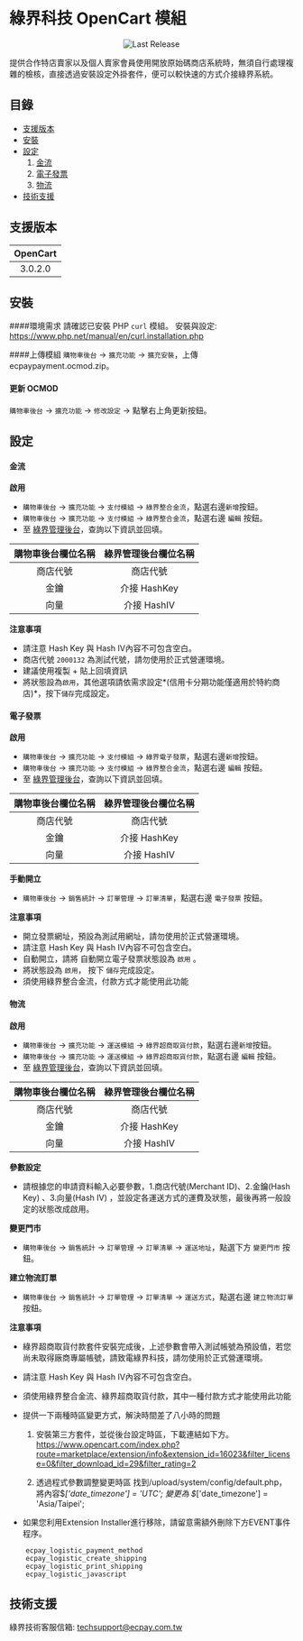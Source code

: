 綠界科技 OpenCart 模組
===============
<p align="center">
<img src="https://img.shields.io/github/release/ECPay/OpenCart3.0.svg" alt="Last Release">
</p>

提供合作特店賣家以及個人賣家會員使用開放原始碼商店系統時，無須自行處理複雜的檢核，直接透過安裝設定外掛套件，便可以較快速的方式介接綠界系統。


目錄
-----------------
* [支援版本](#支援版本)
* [安裝](#安裝)
* [設定](#設定)
    1. [金流](#金流)
    2. [電子發票](#電子發票)
    3. [物流](#物流)
* [技術支援](#技術支援)



支援版本
-----------------
| OpenCart  |
| :---------: |
|  3.0.2.0 |


安裝
-----------------
####環境需求
請確認已安裝 PHP `curl` 模組。
安裝與設定: https://www.php.net/manual/en/curl.installation.php

####上傳模組
`購物車後台` -> `擴充功能` -> `擴充安裝`，上傳 ecpaypayment.ocmod.zip。

#### 更新 OCMOD
`購物車後台` -> `擴充功能` -> `修改設定` -> 點擊右上角更新按鈕。

設定
-----------------

#### 金流

**啟用**
- `購物車後台` -> `擴充功能` -> `支付模組` -> `綠界整合金流`，點選右邊`新增`按鈕。
- `購物車後台` -> `擴充功能` -> `支付模組` -> `綠界整合金流`，點選右邊 `編輯` 按鈕。
- 至 [綠界管理後台](https://vendor.ecpay.com.tw/)，查詢以下資訊並回填。

|  購物車後台欄位名稱 | 綠界管理後台欄位名稱  |
| :------------: | :------------: |
|  商店代號 | 商店代號 |
|  金鑰 |  介接 HashKey |
|  向量 |  介接 HashIV |

**注意事項**
- 請注意 Hash Key 與 Hash IV內容不可包含空白。
- 商店代號 `2000132` 為測試代號，請勿使用於正式營運環境。
- 建議使用複製 + 貼上回填資訊
- 將狀態設為`啟用`，其他選項請依需求設定*(信用卡分期功能僅適用於特約商店)*，按下`儲存`完成設定。

#### 電子發票
**啟用**
- `購物車後台` -> `擴充功能` -> `支付模組` -> `綠界電子發票`，點選右邊`新增`按鈕。
- `購物車後台` -> `擴充功能` -> `支付模組` -> `綠界整合金流`，點選右邊 `編輯` 按鈕。
- 至 [綠界管理後台](https://vendor.ecpay.com.tw/)，查詢以下資訊並回填。

|  購物車後台欄位名稱 | 綠界管理後台欄位名稱  |
| :------------: | :------------: |
|  商店代號 | 商店代號 |
|  金鑰 |  介接 HashKey |
|  向量 |  介接 HashIV |

**手動開立**
- `購物車後台` -> `銷售統計` -> `訂單管理` -> `訂單清單`，點選右邊 `電子發票` 按鈕。

**注意事項**
- 開立發票網址，預設為測試用網址，請勿使用於正式營運環境。
- 請注意 Hash Key 與 Hash IV內容不可包含空白。
- 自動開立，請將 自動開立電子發票狀態設為 `啟用` 。
- 將狀態設為 `啟用`， 按下 `儲存`完成設定。
- 須使用綠界整合金流，付款方式才能使用此功能

#### 物流
**啟用**
- `購物車後台` -> `擴充功能` -> `運送模組` -> `綠界超商取貨付款`，點選右邊`新增`按鈕。
- `購物車後台` -> `擴充功能` -> `運送模組` -> `綠界超商取貨付款`，點選右邊 `編輯` 按鈕。
- 至 [綠界管理後台](https://vendor.ecpay.com.tw/)，查詢以下資訊並回填。

|  購物車後台欄位名稱 | 綠界管理後台欄位名稱  |
| :------------: | :------------: |
|  商店代號 | 商店代號 |
|  金鑰 |  介接 HashKey |
|  向量 |  介接 HashIV |

**參數設定**
- 請根據您的申請資料輸入必要參數，1.商店代號(Merchant ID)、2.金鑰(Hash Key) 、3.向量(Hash IV) ，並設定各運送方式的運費及狀態，最後再將一般設定的狀態改成啟用。

**變更門市**
- `購物車後台` -> `銷售統計` -> `訂單管理` -> `訂單清單` -> `運送地址`，點選下方 `變更門市` 按鈕。

**建立物流訂單**
- `購物車後台` -> `銷售統計` -> `訂單管理` -> `訂單清單` -> `運送方式`，點選右邊 `建立物流訂單` 按鈕。

**注意事項**
- 綠界超商取貨付款套件安裝完成後，上述參數會帶入測試帳號為預設值，若您尚未取得廠商專屬帳號，請致電綠界科技，請勿使用於正式營運環境。
- 請注意 Hash Key 與 Hash IV內容不可包含空白。
- 須使用綠界整合金流、綠界超商取貨付款，其中一種付款方式才能使用此功能
- 提供一下兩種時區變更方式，解決時間差了八小時的問題

  1. 安裝第三方套件，並從後台設定時區，下載連結如下方。
https://www.opencart.com/index.php?route=marketplace/extension/info&extension_id=16023&filter_license=0&filter_download_id=29&filter_rating=2

  2. 透過程式參數調整變更時區
找到/upload/system/config/default.php，將內容$_['date_timezone'] = 'UTC';  變更為 $_['date_timezone']  = 'Asia/Taipei';

- 如果您利用Extension Installer進行移除，請留意需額外刪除下方EVENT事件程序。
```
    ecpay_logistic_payment_method
    ecpay_logistic_create_shipping
    ecpay_logistic_print_shipping
    ecpay_logistic_javascript
```

技術支援
-----------------
綠界技術客服信箱: techsupport@ecpay.com.tw
